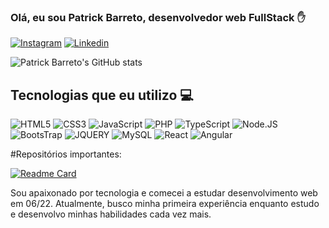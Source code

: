 ### Olá, eu sou Patrick Barreto, desenvolvedor web FullStack ✋

[![Instagram](https://img.shields.io/badge/Instagram-E4405F?style=for-the-badge&logo=instagram&logoColor=white)](https://instagram.com/patrick_vbarreto)
[![Linkedin](https://img.shields.io/badge/LinkedInwww.linkedin.com/in/patrick-barreto-63b47924b?style=for-the-badge&logo=linkedin&logoColor=white)]()

![Patrick Barreto's GitHub stats](https://github-readme-stats.vercel.app/api?username=pbarret97&show_icons=true&theme=merko)

## Tecnologias que eu utilizo 💻

<div style="display: inline-block">
    <img align =" center" alt = "HTML5" src="https://img.shields.io/badge/HTML5-E34F26?style=for-the-badge&logo=html5&logoColor=white">
    <img align =" center" alt = "CSS3" src="https://img.shields.io/badge/CSS3-1572B6?style=for-the-badge&logo=css3&logoColor=white">
    <img align =" center" alt = "JavaScript" src="https://img.shields.io/badge/JavaScript-F7DF1E?style=for-the-badge&logo=javascript&logoColor=black">
    <img align =" center" alt = "PHP" src="https://img.shields.io/badge/PHP-777BB4?style=for-the-badge&logo=php&logoColor=white">
    <img align =" center" alt = "TypeScript" src="https://img.shields.io/badge/TypeScript-007ACC?style=for-the-badge&logo=typescript&logoColor=white">
    <img align =" center" alt = "Node.JS" src="https://img.shields.io/badge/Node.js-43853D?style=for-the-badge&logo=node.js&logoColor=white">
    
<img align =" center" alt = "BootsTrap" src="https://img.shields.io/badge/Bootstrap-563D7C?style=for-the-badge&logo=bootstrap&logoColor=white">    
<img align =" center" alt = "JQUERY" src="https://img.shields.io/badge/jQuery-0769AD?style=for-the-badge&logo=jquery&logoColor=white">
    <img align =" center" alt = "MySQL" src="https://img.shields.io/badge/MySQL-00000F?style=for-the-badge&logo=mysql&logoColor=white">
    <img align =" center" alt = "React" src="https://img.shields.io/badge/React-20232A?style=for-the-badge&logo=react&logoColor=61DAFB">
    <img align =" center" alt = "Angular" src="https://img.shields.io/badge/Angular-DD0031?style=for-the-badge&logo=angular&logoColor=white">
</div>

#Repositórios importantes:

[![Readme Card](https://github-readme-stats.vercel.app/api/pin/?username=pbarret97&repo=GameMataMosquito&theme=merko)](https://github.com/pbarret97/GameMataMosquito)

Sou apaixonado por tecnologia e comecei a estudar desenvolvimento web em 06/22. Atualmente, busco minha primeira experiência enquanto estudo e desenvolvo minhas habilidades cada vez mais.
